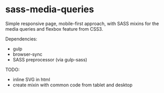 # sass-media-queries
Simple responsive page, mobile-first approach, with SASS mixins for the media queries and flexbox feature from CSS3.

Dependencies:

* gulp
* browser-sync
* SASS preprocessor (via gulp-sass)

TODO:
- inline SVG in html
- create mixin with common code from tablet and desktop

